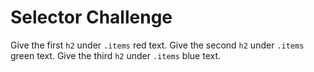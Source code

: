 # Selector Challenge

Give the first `h2` under `.items` red text.
Give the second `h2` under `.items` green text.
Give the third `h2` under `.items` blue text.
